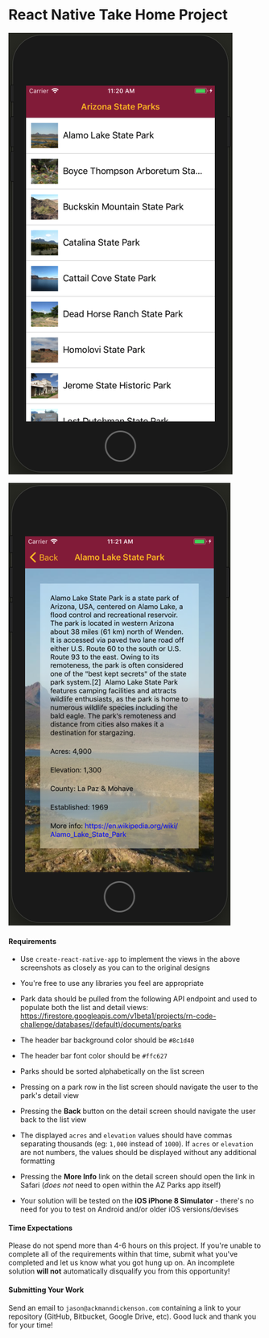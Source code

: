 # React Native Take Home Project

![alt text](https://github.com/dabootski/rn-take-home/blob/master/list-view.png?raw=true)

![alt text](https://github.com/dabootski/rn-take-home/blob/master/detail-view.png?raw=true)

#### Requirements

- Use `create-react-native-app` to implement the views in the above screenshots as closely as you can to the original designs

- You're free to use any libraries you feel are appropriate

- Park data should be pulled from the following API endpoint and used to populate both the list and detail views: https://firestore.googleapis.com/v1beta1/projects/rn-code-challenge/databases/(default)/documents/parks

- The header bar background color should be `#8c1d40`

- The header bar font color should be `#ffc627`

- Parks should be sorted alphabetically on the list screen

- Pressing on a park row in the list screen should navigate the user to the park's detail view

- Pressing the **Back** button on the detail screen should navigate the user back to the list view

- The displayed `acres` and `elevation` values should have commas separating thousands (eg: `1,000` instead of `1000`). If `acres` or `elevation` are not numbers, the values should be displayed without any additional formatting

- Pressing the **More Info** link on the detail screen should open the link in Safari (_does not_ need to open within the AZ Parks app itself)

- Your solution will be tested on the **iOS iPhone 8 Simulator** - there's no need for you to test on Android and/or older iOS versions/devises

#### Time Expectations

Please do not spend more than 4-6 hours on this project. If you're unable to complete all of the requirements within that time, submit what you've completed and let us know what you got hung up on. An incomplete solution **will not** automatically disqualify you from this opportunity!

#### Submitting Your Work

Send an email to `jason@ackmanndickenson.com` containing a link to your repository (GitHub, Bitbucket, Google Drive, etc). Good luck and thank you for your time!
